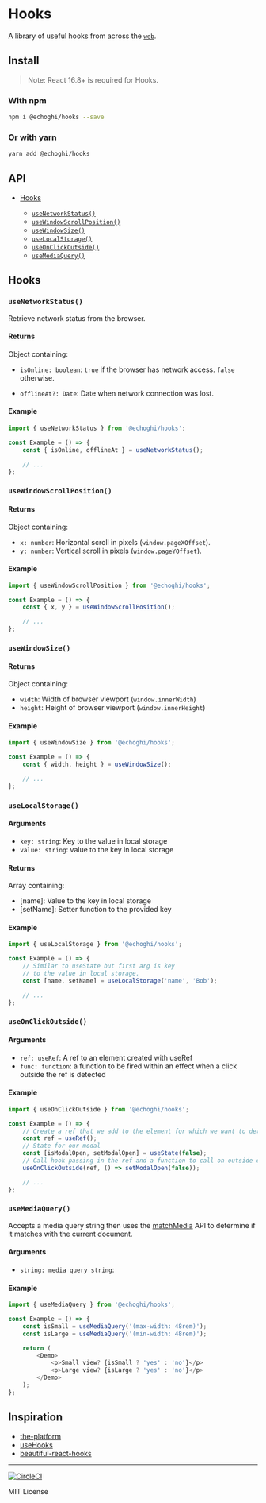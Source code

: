 # Hooks

A library of useful hooks from across the [`web`](#inspiration).

## Install

> Note: React 16.8+ is required for Hooks.

### With npm

```sh
npm i @echoghi/hooks --save
```

### Or with yarn

```sh
yarn add @echoghi/hooks
```

## API

-   [Hooks](#hooks)

    -   [`useNetworkStatus()`](#useNetworkStatus)
    -   [`useWindowScrollPosition()`](#useWindowScrollPosition)
    -   [`useWindowSize()`](#useWindowSize)
    -   [`useLocalStorage()`](#useLocalStorage)
    -   [`useOnClickOutside()`](#useOnClickOutside)
    -   [`useMediaQuery()`](#useMediaQuery)

## Hooks

### `useNetworkStatus()`

Retrieve network status from the browser.

#### Returns

Object containing:

-   `isOnline: boolean`: `true` if the browser has network access. `false`
    otherwise.

-   `offlineAt?: Date`: Date when network connection was lost.

#### Example

```js
import { useNetworkStatus } from '@echoghi/hooks';

const Example = () => {
    const { isOnline, offlineAt } = useNetworkStatus();

    // ...
};
```

### `useWindowScrollPosition()`

#### Returns

Object containing:

-   `x: number`: Horizontal scroll in pixels (`window.pageXOffset`).
-   `y: number`: Vertical scroll in pixels (`window.pageYOffset`).

#### Example

```js
import { useWindowScrollPosition } from '@echoghi/hooks';

const Example = () => {
    const { x, y } = useWindowScrollPosition();

    // ...
};
```

### `useWindowSize()`

#### Returns

Object containing:

-   `width`: Width of browser viewport (`window.innerWidth`)
-   `height`: Height of browser viewport (`window.innerHeight`)

#### Example

```js
import { useWindowSize } from '@echoghi/hooks';

const Example = () => {
    const { width, height } = useWindowSize();

    // ...
};
```

### `useLocalStorage()`

#### Arguments

-   `key: string`: Key to the value in local storage
-   `value: string`: value to the key in local storage

#### Returns

Array containing:

-   [name]: Value to the key in local storage
-   [setName]: Setter function to the provided key

#### Example

```js
import { useLocalStorage } from '@echoghi/hooks';

const Example = () => {
    // Similar to useState but first arg is key
    // to the value in local storage.
    const [name, setName] = useLocalStorage('name', 'Bob');

    // ...
};
```

### `useOnClickOutside()`

#### Arguments

-   `ref: useRef`: A ref to an element created with useRef
-   `func: function`: a function to be fired within an effect when a click outside the ref is detected

#### Example

```js
import { useOnClickOutside } from '@echoghi/hooks';

const Example = () => {
    // Create a ref that we add to the element for which we want to detect outside clicks
    const ref = useRef();
    // State for our modal
    const [isModalOpen, setModalOpen] = useState(false);
    // Call hook passing in the ref and a function to call on outside click
    useOnClickOutside(ref, () => setModalOpen(false));

    // ...
};
```

### `useMediaQuery()`

Accepts a media query string then uses the [matchMedia](https://developer.mozilla.org/en-US/docs/Web/API/Window/matchMedia) API to determine if it matches with the current document.

#### Arguments

-   `string: media query string`:

#### Example

```js
import { useMediaQuery } from '@echoghi/hooks';

const Example = () => {
    const isSmall = useMediaQuery('(max-width: 48rem)');
    const isLarge = useMediaQuery('(min-width: 48rem)');

    return (
        <Demo>
            <p>Small view? {isSmall ? 'yes' : 'no'}</p>
            <p>Large view? {isLarge ? 'yes' : 'no'}</p>
        </Demo>
    );
};
```

## Inspiration

-   [the-platform](https://github.com/jaredpalmer/the-platform)
-   [useHooks](https://github.com/gragland/usehooks)
-   [beautiful-react-hooks](https://beautifulinteractions.github.io/beautiful-react-hooks/)

---

[![CircleCI](https://circleci.com/gh/echoghi/hooks.svg?style=svg)](https://circleci.com/gh/echoghi/hooks)

MIT License
